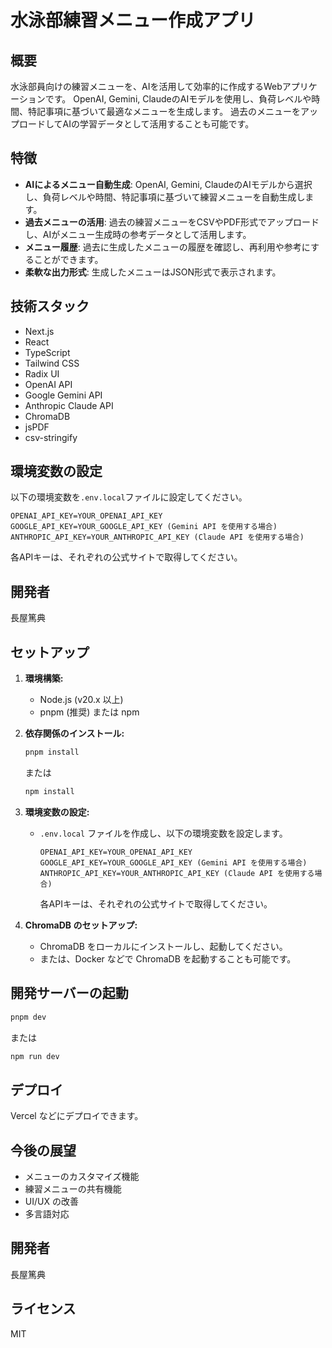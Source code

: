 # 水泳部練習メニュー作成アプリ

## 概要

水泳部員向けの練習メニューを、AIを活用して効率的に作成するWebアプリケーションです。 OpenAI, Gemini, ClaudeのAIモデルを使用し、負荷レベルや時間、特記事項に基づいて最適なメニューを生成します。
過去のメニューをアップロードしてAIの学習データとして活用することも可能です。

## 特徴

*   **AIによるメニュー自動生成**: OpenAI, Gemini, ClaudeのAIモデルから選択し、負荷レベルや時間、特記事項に基づいて練習メニューを自動生成します。
*   **過去メニューの活用**: 過去の練習メニューをCSVやPDF形式でアップロードし、AIがメニュー生成時の参考データとして活用します。
*   **メニュー履歴**: 過去に生成したメニューの履歴を確認し、再利用や参考にすることができます。
*   **柔軟な出力形式**: 生成したメニューはJSON形式で表示されます。

## 技術スタック

*   Next.js
*   React
*   TypeScript
*   Tailwind CSS
*   Radix UI
*   OpenAI API
*   Google Gemini API
*   Anthropic Claude API
*   ChromaDB
*   jsPDF
*   csv-stringify

## 環境変数の設定

以下の環境変数を`.env.local`ファイルに設定してください。

```
OPENAI_API_KEY=YOUR_OPENAI_API_KEY
GOOGLE_API_KEY=YOUR_GOOGLE_API_KEY (Gemini API を使用する場合)
ANTHROPIC_API_KEY=YOUR_ANTHROPIC_API_KEY (Claude API を使用する場合)
```

各APIキーは、それぞれの公式サイトで取得してください。

## 開発者

長屋篤典

## セットアップ

1.  **環境構築:**
    *   Node.js (v20.x 以上)
    *   pnpm (推奨) または npm
2.  **依存関係のインストール:**

    ```bash
    pnpm install
    ```
    または
    ```bash
    npm install
    ```
3.  **環境変数の設定:**
    *   `.env.local` ファイルを作成し、以下の環境変数を設定します。

        ```
        OPENAI_API_KEY=YOUR_OPENAI_API_KEY
        GOOGLE_API_KEY=YOUR_GOOGLE_API_KEY (Gemini API を使用する場合)
        ANTHROPIC_API_KEY=YOUR_ANTHROPIC_API_KEY (Claude API を使用する場合)
        ```
        各APIキーは、それぞれの公式サイトで取得してください。

4.  **ChromaDB のセットアップ:**
    *   ChromaDB をローカルにインストールし、起動してください。
    *   または、Docker などで ChromaDB を起動することも可能です。

## 開発サーバーの起動

```bash
pnpm dev
```
または
```bash
npm run dev
```

## デプロイ

Vercel などにデプロイできます。

## 今後の展望

*   メニューのカスタマイズ機能
*   練習メニューの共有機能
*   UI/UX の改善
*   多言語対応

## 開発者

長屋篤典

## ライセンス

MIT

